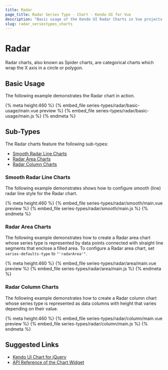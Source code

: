 ```yaml
---
title: Radar
page_title: Radar Series Type - Chart - Kendo UI for Vue
description: "Basic usage of the Kendo UI Radar Charts in Vue projects."
slug: radar_seriestypes_charts
---
```


# Radar

Radar charts, also known as Spider charts, are categorical charts which wrap the X axis in a circle or polygon.

## Basic Usage

The following example demonstrates the Radar chart in action.

{% meta height:460 %}
{% embed_file series-types/radar/basic-usage/main.vue preview %}
{% embed_file series-types/radar/basic-usage/main.js %}
{% endmeta %}

## Sub-Types

The Radar charts feature the following sub-types:

* [Smooth Radar Line Charts](#toc-smooth-radar-charts)
* [Radar Area Charts](#toc-area-radar-charts)
* [Radar Column Charts](#toc-column-radar-charts)

### Smooth Radar Line Charts

The following example demonstrates shows how to configure smooth (line) radar line style for the Radar chart.

{% meta height:460 %}
{% embed_file series-types/radar/smooth/main.vue preview %}
{% embed_file series-types/radar/smooth/main.js %}
{% endmeta %}

### Radar Area Charts

The following example demonstrates how to create a Radar area chart whose series type is represented by data points connected with straight line segments that enclose a filled area. To configure a Radar area chart, set `series-defaults-type` to `"'radarArea'"`.

{% meta height:460 %}
{% embed_file series-types/radar/area/main.vue preview %}
{% embed_file series-types/radar/area/main.js %}
{% endmeta %}

### Radar Column Charts

The following example demonstrates how to create a Radar column chart whose series type is represented as data columns with height that varies depending on their value.

{% meta height:460 %}
{% embed_file series-types/radar/column/main.vue preview %}
{% embed_file series-types/radar/column/main.js %}
{% endmeta %}

## Suggested Links

* [Kendo UI Chart for jQuery](https://docs.telerik.com/kendo-ui/controls/charts/overview)
* [API Reference of the Chart Widget](https://docs.telerik.com/kendo-ui/api/javascript/dataviz/ui/chart)
